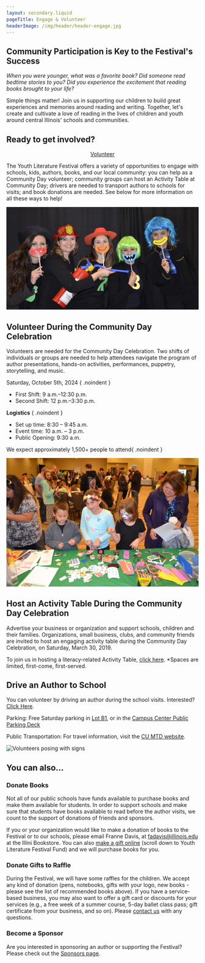 ```yaml
---
layout: secondary.liquid
pageTitle: Engage & Volunteer
headerImage: /img/header/header-engage.jpg
---
```



## Community Participation is Key to the Festival's Success

*When you were younger, what was a favorite book? Did someone read bedtime stories to you? Did you experience the excitement that reading books brought to your life?*

Simple things matter! Join us in supporting our children to build great experiences and memories around reading and writing. Together, let's create and cultivate a love of reading in the lives of children and youth around central Illinois' schools and communities.

## Ready to get involved?
<div style="text-align: center"><a class="button" href="https://forms.illinois.edu/sec/1081886971">Volunteer</a></div>

The Youth Literature Festival offers a variety of opportunities to engage with schools, kids, authors, books, and our local community: you can help as a Community Day volunteer; community groups can host an Activity Table at Community Day; drivers are needed to transport authors to schools for visits; and book donations are needed. See below for more information on all these ways to help!

![Volunteers playing with selfie props](/img/engage/vivian-dixon-2014-oct_001.jpg)

## Volunteer During the Community Day Celebration

Volunteers are needed for the Community Day Celebration. Two shifts of individuals or groups are needed to help attendees navigate the program of author presentations, hands-on activities, performances, puppetry, storytelling, and music.

Saturday, October 5th, 2024 { .noindent }

* First Shift: 9 a.m.–12:30 p.m.
* Second Shift: 12 p.m.–3:30 p.m.

**Logistics** { .noindent }

* Set up time: 8:30 – 9:45 a.m.
* Event time: 10 a.m. – 3 p.m.
* Public Opening: 9:30 a.m.

We expect approximately 1,500+ people to attend{ .noindent }

![Craft table with kids](/img/engage/dsc.jpg)

## Host an Activity Table During the Community Day Celebration 

Advertise your business or organization and support schools, children and their families. Organizations, small business, clubs, and community friends are invited to host an engaging activity table during the Community Day Celebration, on Saturday, March 30, 2019.

To join us in hosting a literacy-related Activity Table, [click here](https://forms.illinois.edu/sec/1081886971). *Spaces are limited, first-come, first-served. 


## Drive an Author to School

You can volunteer by driving an author during the school visits. Interested? [Click Here](https://forms.illinois.edu/sec/1081886971). 

Parking: Free Saturday parking in [Lot B1](https://www.parking.illinois.edu/maps/campus-parking-map), or in the [Campus Center Public Parking Deck](https://www.google.com/maps/place/Campus+Center+Public+Parking+Deck/@40.1113784,-88.2311801,15z/data=!4m6!3m5!1s0x880cd740a7e4a0ff:0xfdda8ab72b1e1da4!8m2!3d40.1113784!4d-88.2311801!16s%2Fg%2F11bw66brrt?entry=ttu) 

Public Transportation: For travel information, visit the [CU MTD website](https://www.cumtd.com/).

![Volunteers posing with signs](/img/engage/vivian-dixon-2016-oct_-dsc01481.jpg)

## You can also...

### Donate Books

Not all of our public schools have funds available to purchase books and make them available for students. In order to support schools and make sure that students have books available to read before the author visits, we count to the support of donations of friends and sponsors. 

If you or your organization would like to make a donation of books to the Festival or to our schools, please email Franne Davis, at fadavis@illinois.edu at the Illini Bookstore. You can also [make a gift online](http://go.illinois.edu/giveYLF) (scroll down to Youth Literature Festival Fund) and we will purchase books for you. 

### Donate Gifts to Raffle

During the Festival, we will have some raffles for the children. We accept any kind of donation (pens, notebooks, gifts with your logo, new books -please see the list of recommended books above). If you have a service-based business, you may also want to offer a gift card or discounts for your services (e.g., a free week of a summer course, 5-day ballet class pass; gift certificate from your business, and so on). Please [contact us](https://education.illinois.edu/smallurban/staff-directory) with any questions.

### Become a Sponsor
Are you interested in sponsoring an author or supporting the Festival? Please check out the [Sponsors page](/sponsors/index.html).


